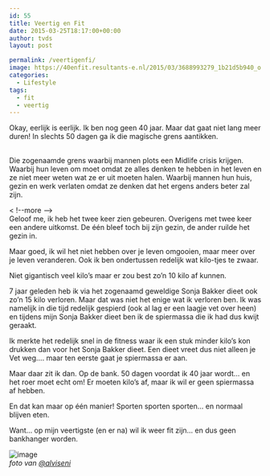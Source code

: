 ```yaml
---
id: 55
title: Veertig en Fit
date: 2015-03-25T18:17:00+00:00
author: tvds
layout: post

permalink: /veertigenfi/
image: https://40enfit.resultants-e.nl/2015/03/3688993279_1b21d5b940_o.jpg
categories:
  - Lifestyle
tags:
  - fit
  - veertig
---
```

Okay, eerlijk is eerlijk. Ik ben nog geen 40 jaar. Maar dat gaat niet lang meer duren! In slechts 50 dagen ga ik die magische grens aantikken.
  
<div>
  <br /> Die zogenaamde grens waarbij mannen plots een Midlife crisis krijgen. Waarbij hun leven om moet omdat ze alles denken te hebben in het leven en ze niet meer weten wat ze er uit moeten halen. Waarbij mannen hun huis, gezin en werk verlaten omdat ze denken dat het ergens anders beter zal zijn.</p> 
  
  <p>
    < !--more --><br /> Geloof me, ik heb het twee keer zien gebeuren. Overigens met twee keer een andere uitkomst. De één bleef toch bij zijn gezin, de ander ruilde het gezin in.
  </p>
  
  <p>
    Maar goed, ik wil het niet hebben over je leven omgooien, maar meer over je leven veranderen. Ook ik ben ondertussen redelijk wat kilo-tjes te zwaar.
  </p>
  
  <p>
    Niet gigantisch veel kilo’s maar er zou best zo’n 10 kilo af kunnen.
  </p>
  
  <p>
    7 jaar geleden heb ik via het zogenaamd geweldige Sonja Bakker dieet ook zo’n 15 kilo verloren. Maar dat was niet het enige wat ik verloren ben. Ik was namelijk in die tijd redelijk gespierd (ook al lag er een laagje vet over heen) en tijdens mijn Sonja Bakker dieet ben ik de spiermassa die ik had dus kwijt geraakt.
  </p>
  
  <p>
    Ik merkte het redelijk snel in de fitness waar ik een stuk minder kilo’s kon drukken dan voor het Sonja Bakker dieet. Een dieet vreet dus niet alleen je Vet weg…. maar ten eerste gaat je spiermassa er aan.
  </p>
  
  <p>
    Maar daar zit ik dan. Op de bank. 50 dagen voordat ik 40 jaar wordt… en het roer moet echt om! Er moeten kilo’s af, maar ik wil er geen spiermassa af hebben.
  </p>
  
  <p>
    En dat kan maar op één manier! Sporten sporten sporten… en normaal blijven eten.
  </p>
  
  <p>
    Want… op mijn veertigste (en er na) wil ik weer fit zijn… en dus geen bankhanger worden.
  </p>
  
  <p>
    <img alt="image" src="https://farm3.staticflickr.com/2541/3688993279_1b21d5b940_o.jpg" title="" /> <br /> <em>foto van <a href="https://www.flickr.com/photos/alvi2047/">@alviseni</a></em></div>